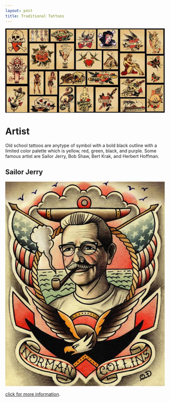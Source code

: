 ```yaml
---
layout: post
title: Traditional Tattoos
---
```

 
![Traditional Tattoos](/images/IMG_5994.JPG)
# Artist 

Old school tattoos are anytype of symbol with a bold black outline with a limited color palette which is  yellow, red, green, black, and purple. Some famous artist are Sailor Jerry, Bob Shaw, Bert Krak, and Herbert Hoffman.

## Sailor Jerry



![sailor jerry](/images/IMG_5995.JPG)






[click for more information](https://sailorjerry.com/en/tattoos/).
